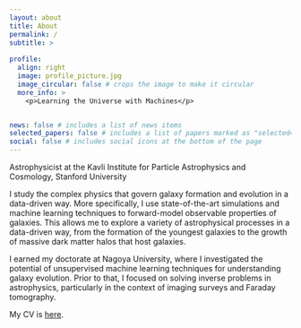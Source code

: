 ```yaml
---
layout: about
title: About
permalink: /
subtitle: >
    
profile:
  align: right
  image: profile_picture.jpg
  image_circular: false # crops the image to make it circular
  more_info: >
    <p>Learning the Universe with Machines</p>


news: false # includes a list of news items
selected_papers: false # includes a list of papers marked as "selected={true}"
social: false # includes social icons at the bottom of the page
---
```


Astrophysicist at the Kavli Institute for Particle Astrophysics and Cosmology, Stanford University

I study the complex physics that govern galaxy formation and evolution in a data-driven way. 
More specifically, I use state-of-the-art simulations and machine learning techniques to forward-model observable properties of galaxies. 
This allows me to explore a variety of astrophysical processes in a data-driven way, from the formation of the youngest galaxies to the growth of massive dark matter halos that host galaxies.

I earned my doctorate at Nagoya University, where I investigated the potential of unsupervised machine learning techniques for understanding galaxy evolution. Prior to that, I focused on solving inverse problems in astrophysics, particularly in the context of imaging surveys and Faraday tomography.

My CV is <a href = "Cooray_CV.pdf">here</a>. 



